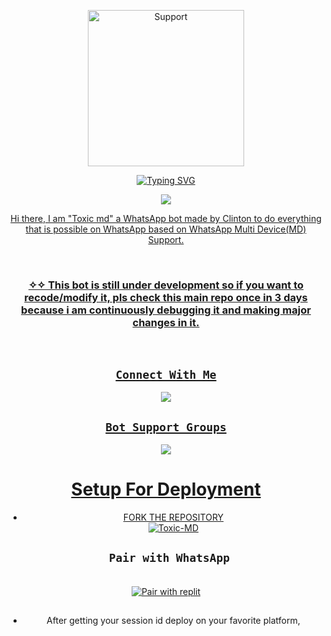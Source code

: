 
</p>
<p align="center">
  <a href="https://chat.whatsapp.com/ESB8e9HAS2wGlwBvzGnLx">
    <img alt=Support height="250" src="https://i.imgur.com/uHWFNup.jpeg"> </p>
<div align="center">
<a href="https://git.io/typing-svg"><img src="https://readme-typing-svg.demolab.com?font=Impact&size=50&pause=1000&color=000000&center=true&width=910&height=100&lines=THIS IS+Toxic-MD-MD ;MULTI+DEVICE+WHATSAPP+BOT;CREATED+BY+THE TEAM Toxic ;PUBLIC+RELESED+DATE;2023/08/21;." alt="Typing SVG" /></a>
  </p>
  <p align="center"> 
  <a href="https://github.com/xhclintohn/Toxic-MD/stargazers">
    <img src="https://img.shields.io/github/stars/xhclintohn/Toxic-MD?style=social">


<p align="center"> 
  Hi there, I am "Toxic md" a WhatsApp bot made by Clinton to do everything that is possible on WhatsApp based on WhatsApp Multi Device(MD) Support.
</p>
</br>

### ✧✧ This bot is still under development so if you want to recode/modify it, pls check this main repo once in 3 days because i am continuously debugging it and making major changes in it.
</br>

## ```Connect With Me```

<p align="center">

<a href="https://api.whatsapp.com/send?phone=254735342808&text=𝘩𝘦𝘭𝘭𝘰+Clinton"><img src="https://img.shields.io/badge/Contact dev Clinton-25D366?style=for-the-badge&logo=whatsapp&logoColor=white" />

</p>



## ```Bot Support Groups```
<p align="center">

<a href="https://chat.whatsapp.com/FoS7pSPtfMqBuieK4aAJ"><img src="https://img.shields.io/badge/Join support group-25D366?style=for-the-badge&logo=whatsapp&logoColor=white" />

</p>


# Setup For Deployment 

- FORK THE REPOSITORY
   <br>
<a href="https://github.com/xhclintohn/TOXIC-AI/fork"><img title="Toxic-MD" src="https://img.shields.io/badge/FORK TOXIC-1-h?color=black&style=for-the-badge&logo=stackshare"></a>


## ` Pair with WhatsApp`
<br>
<a href="https://replit.com/@xhclinton/Toxic-MD-V1"><img title="Pair with replit" src="="https://repl.it/badge/github/quiec/whatsasena" />
</a>
</h2>
  



## 
- After getting your session id
deploy on your favorite platform,


   
